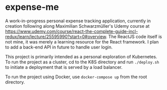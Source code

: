 # expense-me
A work-in-progress personal expense tracking application, currently in creation following along Maximilian Schwarzmüller's Udemy course at https://www.udemy.com/course/react-the-complete-guide-incl-redux/learn/lecture/25595990?start=0#overview. The ReactJS code itself is not mine, it was merely a learning resource for the React framework. I plan to add a back-end API in future to handle user login.

This project is primarily intended as a personal exploration of Kubernetes.
To run the project as a cluster, cd to the K8S directory and run
`./deploy.sh`
to initiate a deployment that is served by a load balancer.

To run the project using Docker, use `docker-compose up` from the root directory.
